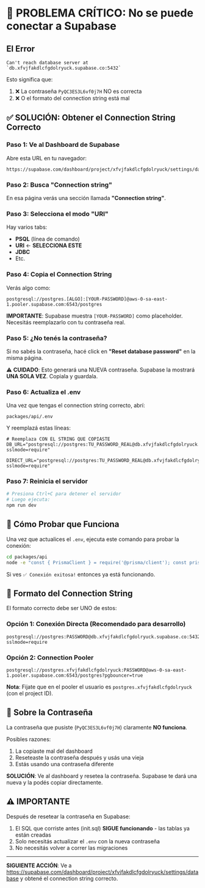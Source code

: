 # 🔴 PROBLEMA CRÍTICO: No se puede conectar a Supabase

## El Error

```
Can't reach database server at `db.xfvjfakdlcfgdolryuck.supabase.co:5432`
```

Esto significa que:

1. ❌ La contraseña `PyQC3ES3L6vf0j7H` NO es correcta
2. ❌ O el formato del connection string está mal

## ✅ SOLUCIÓN: Obtener el Connection String Correcto

### Paso 1: Ve al Dashboard de Supabase

Abre esta URL en tu navegador:

```
https://supabase.com/dashboard/project/xfvjfakdlcfgdolryuck/settings/database
```

### Paso 2: Busca "Connection string"

En esa página verás una sección llamada **"Connection string"**.

### Paso 3: Selecciona el modo "URI"

Hay varios tabs:

- **PSQL** (línea de comando)
- **URI** ← **SELECCIONA ESTE**
- **JDBC**
- Etc.

### Paso 4: Copia el Connection String

Verás algo como:

```
postgresql://postgres.[ALGO]:[YOUR-PASSWORD]@aws-0-sa-east-1.pooler.supabase.com:6543/postgres
```

**IMPORTANTE**: Supabase muestra `[YOUR-PASSWORD]` como placeholder. Necesitás reemplazarlo con tu contraseña real.

### Paso 5: ¿No tenés la contraseña?

Si no sabés la contraseña, hacé click en **"Reset database password"** en la misma página.

⚠️ **CUIDADO**: Esto generará una NUEVA contraseña. Supabase la mostrará **UNA SOLA VEZ**. Copiala y guardala.

### Paso 6: Actualiza el .env

Una vez que tengas el connection string correcto, abrí:

```
packages/api/.env
```

Y reemplazá estas líneas:

```env
# Reemplaza CON EL STRING QUE COPIASTE
DB_URL="postgresql://postgres:TU_PASSWORD_REAL@db.xfvjfakdlcfgdolryuck.supabase.co:5432/postgres?sslmode=require"

DIRECT_URL="postgresql://postgres:TU_PASSWORD_REAL@db.xfvjfakdlcfgdolryuck.supabase.co:5432/postgres?sslmode=require"
```

### Paso 7: Reinicia el servidor

```bash
# Presiona Ctrl+C para detener el servidor
# Luego ejecuta:
npm run dev
```

## 🧪 Cómo Probar que Funciona

Una vez que actualices el `.env`, ejecuta este comando para probar la conexión:

```bash
cd packages/api
node -e "const { PrismaClient } = require('@prisma/client'); const prisma = new PrismaClient(); prisma.user.findMany().then(users => { console.log('✅ Conexión exitosa!'); console.log('Usuarios:', users.length); process.exit(0); }).catch(err => { console.error('❌ Error:', err.message); process.exit(1); });"
```

Si ves `✅ Conexión exitosa!` entonces ya está funcionando.

## 📝 Formato del Connection String

El formato correcto debe ser UNO de estos:

### Opción 1: Conexión Directa (Recomendado para desarrollo)

```
postgresql://postgres:PASSWORD@db.xfvjfakdlcfgdolryuck.supabase.co:5432/postgres?sslmode=require
```

### Opción 2: Connection Pooler

```
postgresql://postgres.xfvjfakdlcfgdolryuck:PASSWORD@aws-0-sa-east-1.pooler.supabase.com:6543/postgres?pgbouncer=true
```

**Nota**: Fijate que en el pooler el usuario es `postgres.xfvjfakdlcfgdolryuck` (con el project ID).

## 🔑 Sobre la Contraseña

La contraseña que pusiste (`PyQC3ES3L6vf0j7H`) claramente **NO funciona**.

Posibles razones:

1. La copiaste mal del dashboard
2. Reseteaste la contraseña después y usás una vieja
3. Estás usando una contraseña diferente

**SOLUCIÓN**: Ve al dashboard y resetea la contraseña. Supabase te dará una nueva y la podés copiar directamente.

## ⚠️ IMPORTANTE

Después de resetear la contraseña en Supabase:

1. El SQL que corriste antes (init.sql) **SIGUE funcionando** - las tablas ya están creadas
2. Solo necesitás actualizar el `.env` con la nueva contraseña
3. No necesitás volver a correr las migraciones

---

**SIGUIENTE ACCIÓN**: Ve a https://supabase.com/dashboard/project/xfvjfakdlcfgdolryuck/settings/database y obtené el connection string correcto.

